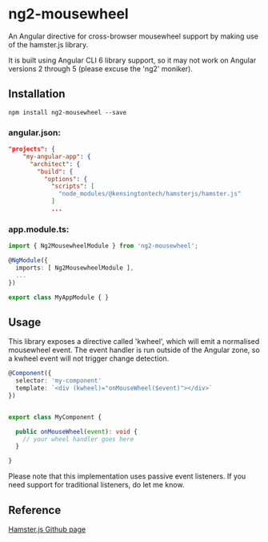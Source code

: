 # ng2-mousewheel

An Angular directive for cross-browser mousewheel support by making use of the hamster.js library.

It is built using Angular CLI 6 library support, so it may not work on Angular versions 2 through 5 (please excuse the 'ng2' moniker).

## Installation

`npm install ng2-mousewheel --save`

### angular.json:
```json
"projects": {
    "my-angular-app": {
      "architect": {
        "build": {
          "options": {
            "scripts": [
              "node_modules/@kensingtontech/hamsterjs/hamster.js"
            ]
            ...
```

### app.module.ts:
```typescript
import { Ng2MousewheelModule } from 'ng2-mousewheel';

@NgModule({
  imports: [ Ng2MousewheelModule ],
  ...
})

export class MyAppModule { }
```

## Usage

This library exposes a directive called 'kwheel', which will emit a normalised mousewheel event.  The event handler is run outside of the Angular zone, so a kwheel event will not trigger change detection.

```typescript
@Component({
  selector: 'my-component'
  template: `<div (kwheel)="onMouseWheel($event)"></div>`
})


export class MyComponent {

  public onMouseWheel(event): void {
    // your wheel handler goes here
  }

}
```

Please note that this implementation uses passive event listeners.  If you need support for traditional listeners, do let me know.

## Reference

[Hamster.js Github page](https://github.com/monospaced/hamster.js)